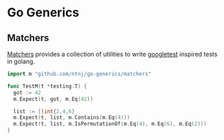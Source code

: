 # Go Generics

## Matchers
[Matchers](matchers/README.md) provides a collection of utilities to write [googletest](https://github.com/google/googletest) inspired tests in golang.

```go
import m "github.com/ntnj/go-generics/matchers"

func TestM(t *testing.T) {
  got := 42
  m.Expect(t, got, m.Eq(42))

  list := []int{2,4,6}
  m.Expect(t, list, m.Contains(m.Eq(4)))
  m.Expect(t, list, m.IsPermutationOf(m.Eq(4), m.Eq(6), m.Eq(2)))
}
```
